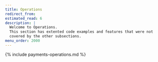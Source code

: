 ```yaml
---
title: Operations
redirect_from:
estimated_read: 6
description: |
  Welcome to Operations.
  This section has extented code examples and features that were not
  covered by the other subsections.
menu_order: 2000
---
```


{% include payments-operations.md %}